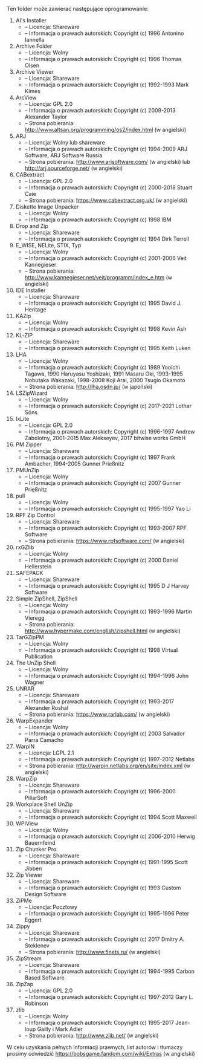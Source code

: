Ten folder może zawierać następujące oprogramowanie:

1. AI's Installer
   - – Licencja: Shareware
   - – Informacja o prawach autorskich: Copyright (c) 1996 Antonino Iannella
2. Archive Folder
   - – Licencja: Wolny
   - – Informacja o prawach autorskich: Copyright (c) 1996 Thomas Olsen
3. Archive Viewer
   - – Licencja: Shareware
   - – Informacja o prawach autorskich: Copyright (c) 1992-1993 Mark Kimes
4. ArcView
   - – Licencja: GPL 2.0
   - – Informacja o prawach autorskich: Copyright (c) 2009-2013 Alexander Taylor
   - – Strona pobierania: http://www.altsan.org/programming/os2/index.html (w angielski)
5. ARJ
   - – Licencja: Wolny lub shareware
   - – Informacja o prawach autorskich: Copyright (c) 1994-2009 ARJ Software, ARJ Software Russia
   - – Strona pobierania: http://www.arjsoftware.com/ (w angielski) lub http://arj.sourceforge.net/ (w angielski)
6. CABextract
   - – Licencja: GPL 2.0
   - – Informacja o prawach autorskich: Copyright (c) 2000-2018 Stuart Caie
   - – Strona pobierania: https://www.cabextract.org.uk/ (w angielski)
7. Diskette Image Unpacker
   - – Licencja: Wolny
   - – Informacja o prawach autorskich: Copyright (c) 1998 IBM
8. Drop and Zip
   - – Licencja: Shareware
   - – Informacja o prawach autorskich: Copyright (c) 1994 Dirk Terrell
9. E_WISE, NELite, STIX, Typ
   - – Licencja: Wolny
   - – Informacja o prawach autorskich: Copyright (c) 2001-2006 Veit Kannegieser
   - – Strona pobierania: http://www.kannegieser.net/veit/programm/index_e.htm (w angielski)
10. IDE Installer
    - – Licencja: Shareware
    - – Informacja o prawach autorskich: Copyright (c) 1995 David J. Heritage
11. KAZip
    - – Licencja: Wolny
    - – Informacja o prawach autorskich: Copyright (c) 1998 Kevin Ash
12. KL-ZIP
    - – Licencja: Shareware
    - – Informacja o prawach autorskich: Copyright (c) 1995 Keith Luken
13. LHA
    - – Licencja: Wolny
    - – Informacja o prawach autorskich: Copyright (c) 1989 Yooichi Tagawa, 1990 Haruyasu Yoshizaki, 1991 Masaru Oki, 1993-1995 Nobutaka Wakazaki, 1998-2008 Koji Arai, 2000 Tsugio Okamoto
    - – Strona pobierania: http://lha.osdn.jp/ (w japoński)
14. LSZipWizard
    - – Licencja: Wolny
    - – Informacja o prawach autorskich: Copyright (c) 2017-2021 Lothar Söns
15. lxLite
    - – Licencja: GPL 2.0
    - – Informacja o prawach autorskich: Copyright (c) 1996-1997 Andrew Zabolotny, 2001-2015 Max Alekseyev, 2017 bitwise works GmbH
16. PM Zipper
    - – Licencja: Shareware
    - – Informacja o prawach autorskich: Copyright (c) 1997 Frank Ambacher, 1994-2005 Gunner Prießnitz
17. PMUnZip
    - – Licencja: Wolny
    - – Informacja o prawach autorskich: Copyright (c) 2007 Gunner Prießnitz
18. pull
    - – Licencja: Wolny
    - – Informacja o prawach autorskich: Copyright (c) 1995-1997 Yao Li
19. RPF Zip Control
    - – Licencja: Shareware
    - – Informacja o prawach autorskich: Copyright (c) 1993-2007 RPF Software
    - – Strona pobierania: https://www.rpfsoftware.com/ (w angielski)
20. rxGZlib
    - – Licencja: Wolny
    - – Informacja o prawach autorskich: Copyright (c) 2000 Daniel Hellerstein
21. SAFEPACK
    - – Licencja: Shareware
    - – Informacja o prawach autorskich: Copyright (c) 1995 D J Harvey Software
22. Simple ZipShell, ZipShell
    - – Licencja: Wolny
    - – Informacja o prawach autorskich: Copyright (c) 1993-1996 Martin Vieregg
    - – Strona pobierania: http://www.hypermake.com/english/zipshell.html (w angielski)
23. TarGZipPM
    - – Licencja: Wolny
    - – Informacja o prawach autorskich: Copyright (c) 1998 Virtual Publication
24. The UnZip Shell
    - – Licencja: Wolny
    - – Informacja o prawach autorskich: Copyright (c) 1994-1996 John Wagner
25. UNRAR
    - – Licencja: Shareware
    - – Informacja o prawach autorskich: Copyright (c) 1993-2017 Alexander Roshal
    - – Strona pobierania: https://www.rarlab.com/ (w angielski)
26. WarpExpander
    - – Licencja: Wolny
    - – Informacja o prawach autorskich: Copyright (c) 2003 Salvador Parra Camacho
27. WarpIN
    - – Licencja: LGPL 2.1
    - – Informacja o prawach autorskich: Copyright (c) 1997-2012 Netlabs
    - – Strona pobierania: http://warpin.netlabs.org/en/site/index.xml (w angielski)
28. WarpZip
    - – Licencja: Shareware
    - – Informacja o prawach autorskich: Copyright (c) 1996-2000 PillarSoft
29. Workplace Shell UnZip
    - – Licencja: Shareware
    - – Informacja o prawach autorskich: Copyright (c) 1994 Scott Maxwell
30. WPIView
    - – Licencja: Wolny
    - – Informacja o prawach autorskich: Copyright (c) 2006-2010 Herwig Bauernfeind
31. Zip Chunker Pro
    - – Licencja: Shareware
    - – Informacja o prawach autorskich: Copyright (c) 1991-1995 Scott Jibben
32. Zip Viewer
    - – Licencja: Shareware
    - – Informacja o prawach autorskich: Copyright (c) 1993 Custom Design Software
33. ZiPMe
    - – Licencja: Pocztowy
    - – Informacja o prawach autorskich: Copyright (c) 1995-1996 Peter Eggert
34. Zippy
    - – Licencja: Shareware
    - – Informacja o prawach autorskich: Copyright (c) 2017 Dmitry A. Steklenev
    - – Strona pobierania: http://www.5nets.ru/ (w angielski)
35. ZipStream
    - – Licencja: Shareware
    - – Informacja o prawach autorskich: Copyright (c) 1994-1995 Carbon Based Software
36. ZipZap
    - – Licencja: GPL 2.0
    - – Informacja o prawach autorskich: Copyright (c) 1997-2012 Gary L. Robinson
37. zlib
    - – Licencja: Wolny
    - – Informacja o prawach autorskich: Copyright (c) 1995-2017 Jean-loup Gailly i Mark Adler
    - – Strona pobierania: http://www.zlib.net/ (w angielski)

W celu uzyskania pełnych informacji prawnych, list autorów i tłumaczy prosimy odwiedzić https://bobsgame.fandom.com/wiki/Extras (w angielski)
